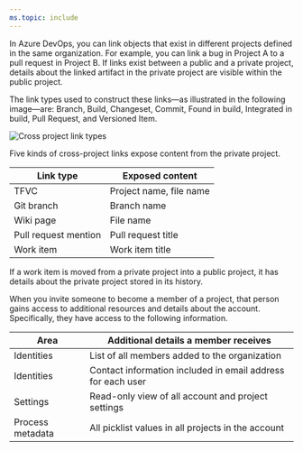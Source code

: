 ```yaml
---
ms.topic: include
---
```



In Azure DevOps, you can link objects that exist in different projects defined in the same organization. For example, you can link a bug in Project A to a pull request in Project B. If links exist between a public and a private project, details about the linked artifact in the private project are visible within the public project.


The link types used to construct these links&mdash;as illustrated in the following image&mdash;are: Branch, Build, Changeset, Commit, Found in build, Integrated in build, Pull Request, and Versioned Item.

![Cross project link types](/../../boards/queries/_img/link-tracking-artifact-to-artifact-link-types.png)

Five kinds of cross-project links expose content from the private project.

| Link type            | Exposed content         |
|----------------------|-------------------------|
| TFVC                 | Project name, file name |
| Git branch           | Branch name             |
| Wiki page            | File name               |
| Pull request mention | Pull request title      |
| Work item            | Work item title         |

If a work item is moved from a private project into a public project, it has details about the private project stored in its history.

<!-- TODO: link to /accounts/invite-outside-users.md when it lands -->
When you invite someone to become a member of a project, that person gains access to additional resources and details about the account. Specifically, they have access to the following information.

| Area             | Additional details a member receives                     |
|------------------|----------------------------------------------------------|
| Identities       | List of all members added to the organization            |
| Identities       | Contact information included in email address for each user |
| Settings         | Read-only view of all account and project settings       |
| Process metadata | All picklist values in all projects in the account      |
